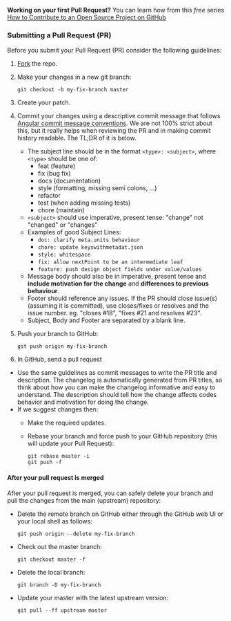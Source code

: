 **Working on your first Pull Request?** You can learn how from this *free* series [How to Contribute to an Open Source Project on GitHub](https://egghead.io/series/how-to-contribute-to-an-open-source-project-on-github)

###  Submitting a Pull Request (PR)
Before you submit your Pull Request (PR) consider the following guidelines:

1. [Fork](https://help.github.com/articles/fork-a-repo/) the repo.
1. Make your changes in a new git branch:

     ```shell
     git checkout -b my-fix-branch master
     ```

1. Create your patch.
1. Commit your changes using a descriptive commit message that follows 
  [Angular commit message conventions](https://github.com/angular/angular.js/blob/master/DEVELOPERS.md#commits). We are not 100% strict about this, but it really helps when reviewing the PR and in making commit history readable. The TL;DR of it is below.
    - The subject line should be in the format `<type>: <subject>`, where `<type>` should be one of:
        - feat (feature)
        - fix (bug fix)
        - docs (documentation)
        - style (formatting, missing semi colons, ...)
        - refactor
        - test (when adding missing tests)
        - chore (maintain)
    - `<subject>` should use imperative, present tense: "change" not "changed" or "changes"
    - Examples of good Subject Lines:
        - `doc: clarify meta.units behaviour`
        - `chore: update keyswithmetadat.json`
        - `style: whitespace`
        - `fix: allow nextPoint to be an intermediate leaf`
        - `feature: push design object fields under value/values`
    - Message body should also be in imperative, present tense and **include motivation for the change** and **differences to previous behaviour**.
    - Footer should reference any issues. If the PR should close issue(s) (assuming it is committed), use closes/fixes or resolves and the issue number. eg. "closes #18", "fixes #21 and resolves #23".
    - Subject, Body and Footer are separated by a blank line.

1. Push your branch to GitHub:

    ```shell
    git push origin my-fix-branch
    ```

1. In GitHub, send a pull request
* Use the same guidelines as commit messages to write the PR title and description. The changelog is automatically generated from PR titles, so think about how you can make the changelog informative and easy to understand. The description should tell how the change affects codes behavior and motivation for doing the change.
* If we suggest changes then:
  * Make the required updates.
  * Rebase your branch and force push to your GitHub repository (this will update your Pull Request):

    ```shell
    git rebase master -i
    git push -f
    ```


#### After your pull request is merged

After your pull request is merged, you can safely delete your branch and pull the changes from the main (upstream) repository:

* Delete the remote branch on GitHub either through the GitHub web UI or your local shell as follows:

    ```shell
    git push origin --delete my-fix-branch
    ```

* Check out the master branch:

    ```shell
    git checkout master -f
    ```

* Delete the local branch:

    ```shell
    git branch -D my-fix-branch
    ```

* Update your master with the latest upstream version:

    ```shell
    git pull --ff upstream master
    ```
